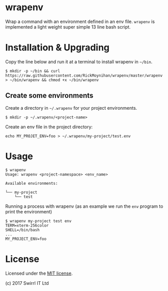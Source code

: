 # wrapenv

Wrap a command with an environment defined in an env file.  `wrapenv` is implemented a light weight super simple 13 line bash script.

# Installation & Upgrading

Copy the line below and run it at a terminal to install wrapenv in
`~/bin`.

```
$ mkdir -p ~/bin && curl https://raw.githubusercontent.com/RickMoynihan/wrapenv/master/wrapenv > ~/bin/wrapenv && chmod +x ~/bin/wrapenv
```

## Create some environments

Create a directory in `~/.wrapenv` for your project environments.

`$ mkdir -p ~/.wrapenv/<project-name>`

Create an env file in the project directory:

`echo MY_PROJET_ENV=foo > ~/.wrapenv/my-project/test.env`

# Usage

```
$ wrapenv
Usage: wrapenv <project-namespace> <env_name>

Available environments:

└── my-project
    └── test

```

Running a process with wrapenv (as an example we run the `env` program to print the environment)

```
$ wrapenv my-project test env
TERM=xterm-256color
SHELL=/bin/bash
...
MY_PROJECT_ENV=foo
```

# License

Licensed under the [MIT license](https://opensource.org/licenses/MIT).

(c) 2017 Swirrl IT Ltd
